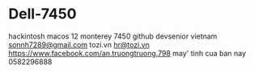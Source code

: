 # Dell-7450
hackintosh macos 12
monterey 7450 github
devsenior vietnam
sonnh7289@gmail.com
tozi.vn
hr@tozi.vn
https://www.facebook.com/an.truongtruong.798 may' tinh cua ban nay
0582296888
